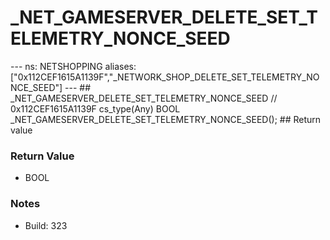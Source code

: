 # _NET_GAMESERVER_DELETE_SET_TELEMETRY_NONCE_SEED

--- ns: NETSHOPPING aliases: ["0x112CEF1615A1139F","_NETWORK_SHOP_DELETE_SET_TELEMETRY_NONCE_SEED"] --- ## _NET_GAMESERVER_DELETE_SET_TELEMETRY_NONCE_SEED  // 0x112CEF1615A1139F cs_type(Any) BOOL _NET_GAMESERVER_DELETE_SET_TELEMETRY_NONCE_SEED();  ## Return value

### Return Value
* BOOL

### Notes
* Build: 323

